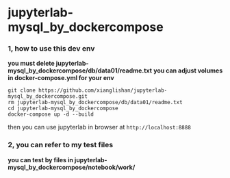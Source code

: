 # jupyterlab-mysql_by_dockercompose

### 1, how to use this dev env
**you must delete jupyterlab-mysql_by_dockercompose/db/data01/readme.txt**
**you can adjust volumes in docker-compose.yml for your env**
```
git clone https://github.com/xianglishan/jupyterlab-mysql_by_dockercompose.git
rm jupyterlab-mysql_by_dockercompose/db/data01/readme.txt
cd jupyterlab-mysql_by_dockercompose
docker-compose up -d --build
```
then you can use jupyterlab in browser at `http://localhost:8888`

### 2, you can refer to my test files
**you can test by files in jupyterlab-mysql_by_dockercompose/notebook/work/**
